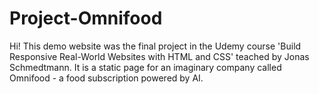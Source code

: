 # Project-Omnifood

Hi! This demo website was the final project in the Udemy course 'Build Responsive Real-World Websites with HTML and CSS' teached by Jonas Schmedtmann. It is a static page for an imaginary company called Omnifood - a food subscription powered by AI.
